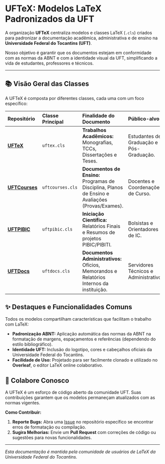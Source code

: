 # UFTeX: Modelos LaTeX Padronizados da UFT

A organização **UFTeX** centraliza modelos e classes LaTeX (`.cls`) criados para padronizar a documentação acadêmica, administrativa e de ensino na **Universidade Federal do Tocantins (UFT)**.

Nosso objetivo é garantir que os documentos estejam em conformidade com as normas da ABNT e com a identidade visual da UFT, simplificando a vida de estudantes, professores e técnicos.

---

## 📚 Visão Geral das Classes

A UFTeX é composta por diferentes classes, cada uma com um foco específico:

| Repositório | Classe Principal | Finalidade do Documento | Público-alvo |
| :--- | :--- | :--- | :--- |
| **[UFTeX]([https://github.com/UFTeX/UFTeX](https://uftex.github.io/UFTeX/))** | `uftex.cls` | **Trabalhos Acadêmicos:** Monografias, TCCs, Dissertações e Teses. | Estudantes de Graduação e Pós-Graduação. |
| **[UFTCourses](https://github.com/UFTeX/UFTCourses)** | `uftcourses.cls` | **Documentos de Ensino:** Programas de Disciplina, Planos de Ensino e Avaliações (Provas/Exames). | Docentes e Coordenações de Curso. |
| **[UFTPIBIC](https://github.com/UFTeX/UFTPIBIC)** | `uftpibic.cls` | **Iniciação Científica:** Relatórios Finais e Resumos de projetos PIBIC/PIBITI. | Bolsistas e Orientadores de IC. |
| **[UFTDocs](https://github.com/UFTeX/UFTDocs)** | `uftdocs.cls` | **Documentos Administrativos:** Ofícios, Memorandos e Relatórios Internos da instituição. | Servidores Técnicos e Administrativos. |

## ✨ Destaques e Funcionalidades Comuns

Todos os modelos compartilham características que facilitam o trabalho com LaTeX:

* **Padronização ABNT:** Aplicação automática das normas da ABNT na formatação de margens, espaçamentos e referências (dependendo do estilo bibliográfico).
* **Identidade UFT:** Inclusão do logotipo, cores e cabeçalhos oficiais da Universidade Federal do Tocantins.
* **Facilidade de Uso:** Projetado para ser facilmente clonado e utilizado no **Overleaf**, o editor LaTeX online colaborativo.

## 🤝 Colabore Conosco

A UFTeX é um esforço de código aberto da comunidade UFT. Suas contribuições garantem que os modelos permaneçam atualizados com as normas vigentes.

**Como Contribuir:**
1.  **Reporte Bugs:** Abra uma [Issue](https://github.com/UFTeX/UFTeX/issues) no repositório específico se encontrar erros de formatação ou compilação.
2.  **Sugira Melhorias:** Envie um **Pull Request** com correções de código ou sugestões para novas funcionalidades.

---

*Esta documentação é mantida pela comunidade de usuários de LaTeX da Universidade Federal do Tocantins.*
